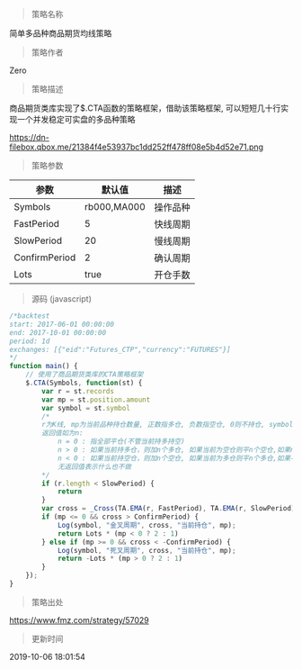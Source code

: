 
> 策略名称

简单多品种商品期货均线策略

> 策略作者

Zero

> 策略描述

商品期货类库实现了$.CTA函数的策略框架，借助该策略框架, 可以短短几十行实现一个并发稳定可实盘的多品种策略

 https://dn-filebox.qbox.me/21384f4e53937bc1dd252ff478ff08e5b4d52e71.png

> 策略参数



|参数|默认值|描述|
|----|----|----|
|Symbols|rb000,MA000|操作品种|
|FastPeriod|5|快线周期|
|SlowPeriod|20|慢线周期|
|ConfirmPeriod|2|确认周期|
|Lots|true|开仓手数|


> 源码 (javascript)

``` javascript
/*backtest
start: 2017-06-01 00:00:00
end: 2017-10-01 00:00:00
period: 1d
exchanges: [{"eid":"Futures_CTP","currency":"FUTURES"}]
*/
function main() {
    // 使用了商品期货类库的CTA策略框架
    $.CTA(Symbols, function(st) {
        var r = st.records
        var mp = st.position.amount
        var symbol = st.symbol
        /*
        r为K线, mp为当前品种持仓数量, 正数指多仓, 负数指空仓, 0则不持仓, symbol指品种名称
        返回值如为n: 
            n = 0 : 指全部平仓(不管当前持多持空)
            n > 0 : 如果当前持多仓，则加n个多仓, 如果当前为空仓则平n个空仓,如果n大于当前持仓, 则反手开多仓
            n < 0 : 如果当前持空仓，则加n个空仓, 如果当前为多仓则平n个多仓,如果-n大于当前持仓, 则反手开空仓
            无返回值表示什么也不做
        */
        if (r.length < SlowPeriod) {
            return
        }
        var cross = _Cross(TA.EMA(r, FastPeriod), TA.EMA(r, SlowPeriod));
        if (mp <= 0 && cross > ConfirmPeriod) {
            Log(symbol, "金叉周期", cross, "当前持仓", mp);
            return Lots * (mp < 0 ? 2 : 1)
        } else if (mp >= 0 && cross < -ConfirmPeriod) {
            Log(symbol, "死叉周期", cross, "当前持仓", mp);
            return -Lots * (mp > 0 ? 2 : 1)
        }
    });
}
```

> 策略出处

https://www.fmz.com/strategy/57029

> 更新时间

2019-10-06 18:01:54
